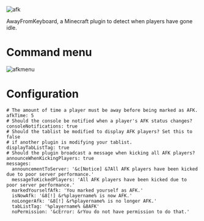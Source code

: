 ![afk](https://user-images.githubusercontent.com/60233722/106798484-a569e080-6623-11eb-82c5-92b97a90ade2.PNG)

AwayFromKeyboard, a Minecraft plugin to detect when players have gone idle.

# Command menu

![afkmenu](https://user-images.githubusercontent.com/60233722/97815421-71150b80-1c53-11eb-8e7f-8f0b08c3309b.PNG)

# Configuration
```
# The amount of time a player must be away before being marked as AFK.
afkTime: 5
# Should the console be notified when a player's AFK status changes?
consoleNotifications: true
# Should the tablist be modified to display AFK players? Set this to false
# if another plugin is modifying your tablist.
displayTabListTag: true
# Should the plugin broadcast a message when kicking all AFK players?
announceWhenKickingPlayers: true
messages:
  announcementToServer: '&c[Notice] &7All AFK players have been kicked due to poor server performance.'
  messageToKickedPlayers: 'All AFK players have been kicked due to poor server performance.'
  markedYourselfAfk: 'You marked yourself as AFK.'
  isNowAfk: '&8[!] &r%playername% is now AFK.'
  noLongerAfk: '&8[!] &r%playername% is no longer AFK.'
  tabListTag: '%playername% &8AFK'
  noPermission: '&cError: &rYou do not have permission to do that.'
  ```

